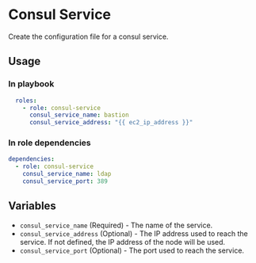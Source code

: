 # Consul Service

Create the configuration file for a consul service.

## Usage

### In playbook

```yaml
  roles:
    - role: consul-service
      consul_service_name: bastion
      consul_service_address: "{{ ec2_ip_address }}"
```

### In role dependencies

```yaml
dependencies:
  - role: consul-service
    consul_service_name: ldap
    consul_service_port: 389
```

## Variables

* `consul_service_name` (Required) - The name of the service.
* `consul_service_address` (Optional) - The IP address used to reach the service. If not defined, the IP address of the node will be used.
* `consul_service_port` (Optional) - The port used to reach the service.
